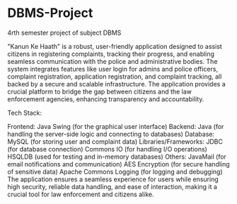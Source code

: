 # DBMS-Project
4rth semester project of subject DBMS

"Kanun Ke Haath" is a robust, user-friendly application designed to assist citizens in registering complaints, tracking their progress, and enabling seamless communication with the police and administrative bodies. The system integrates features like user login for admins and police officers, complaint registration, application registration, and complaint tracking, all backed by a secure and scalable infrastructure. The application provides a crucial platform to bridge the gap between citizens and the law enforcement agencies, enhancing transparency and accountability.

Tech Stack:

Frontend: Java Swing (for the graphical user interface)
Backend: Java (for handling the server-side logic and connecting to databases)
Database: MySQL (for storing user and complaint data)
Libraries/Frameworks:
JDBC (for database connection)
Commons IO (for handling I/O operations)
HSQLDB (used for testing and in-memory databases)
Others:
JavaMail (for email notifications and communication)
AES Encryption (for secure handling of sensitive data)
Apache Commons Logging (for logging and debugging)
The application ensures a seamless experience for users while ensuring high security, reliable data handling, and ease of interaction, making it a crucial tool for law enforcement and citizens alike.
